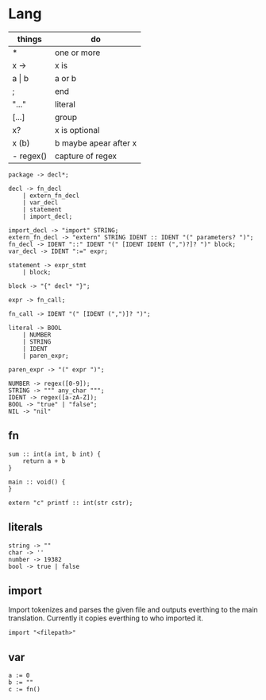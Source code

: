 # Lang

| things | do |
| --- | --- |
| \* | one or more|
| x -> | x is|
| a \| b | a or b|
| ; | end |
| "..."| literal|
| \[...]| group|
| x?| x is optional|
| x (b)| b maybe apear after x|
| - regex()| capture of regex|

```
package -> decl*;

decl -> fn_decl
    | extern_fn_decl
    | var_decl
    | statement
    | import_decl;

import_decl -> "import" STRING;
extern_fn_decl -> "extern" STRING IDENT :: IDENT "(" parameters? ")";
fn_decl -> IDENT "::" IDENT "(" [IDENT IDENT (",")?]? ")" block;
var_decl -> IDENT ":=" expr;

statement -> expr_stmt
    | block;

block -> "{" decl* "}";

expr -> fn_call;

fn_call -> IDENT "(" [IDENT (",")]? ")";

literal -> BOOL
    | NUMBER
    | STRING
    | IDENT
    | paren_expr;

paren_expr -> "(" expr ")";

NUMBER -> regex([0-9]);
STRING -> """ any_char """;
IDENT -> regex([a-zA-Z]);
BOOL -> "true" | "false";
NIL -> "nil"
```

## fn

```odin
sum :: int(a int, b int) {
    return a + b
}

main :: void() {
}

extern "c" printf :: int(str cstr);
```

## literals

```odin
string -> ""
char -> ''
number -> 19382
bool -> true | false
```

## import

Import tokenizes and parses the given file and outputs everthing to the main translation.
Currently it copies everthing to who imported it.

```odin
import "<filepath>"
```

## var

```odin
a := 0
b := ""
c := fn()
```

